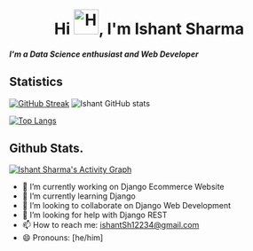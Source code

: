 <h1 align="center">Hi <img src="https://raw.githubusercontent.com/nixin72/nixin72/master/wave.gif" alt="Hand Emoji" height="45" width="45" />, I'm Ishant Sharma</h1>
<h5>I'm a Data Science enthusiast and Web Developer</h5>


## Statistics

[![GitHub Streak](http://github-readme-streak-stats.herokuapp.com?user=techishant&theme=radical&date_format=M%20j%5B%2C%20Y%5D)](https://git.io/streak-stats)
![Ishant GitHub stats](https://github-readme-stats.vercel.app/api?username=techishant&count_private=true&show_icons=true&theme=radical)

[![Top Langs](https://github-readme-stats.vercel.app/api/top-langs/?username=techishant&show_icons=true&theme=radical&layout=compact)](https://github.com/anuraghazra/github-readme-stats)

## Github Stats.
<a href="https://github.com/Dhara3078/github-readme-activity-graph"><img alt="Ishant Sharma's Activity Graph" src="https://activity-graph.herokuapp.com/graph?username=techishant&bg_color=141321&color=c73774&line=fd428d&point=FFFFFF" /></a>



- 🔭 I’m currently working on Django Ecommerce Website
- 🌱 I’m currently learning Django
- 👯 I’m looking to collaborate on Django Web Development
- 🤔 I’m looking for help with Django REST
- 📫 How to reach me: ishantSh12234@gmail.com
- 😄 Pronouns: [he/him]
